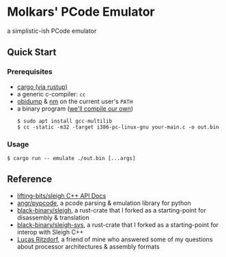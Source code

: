 
# Molkars' PCode Emulator

a simplistic-ish PCode emulator

## Quick Start

### Prerequisites
- [cargo (via rustup)](https://rustup.rs)
- a generic c-compiler: `cc`
- [objdump](https://man7.org/linux/man-pages/man1/objdump.1.html) & [nm](https://man7.org/linux/man-pages/man1/nm.1.html) on the current user's `PATH`
- a binary program ([we'll compile our own](example.c))
    ```console
    $ sudo apt install gcc-multilib
    $ cc -static -m32 -target i386-pc-linux-gnu your-main.c -o out.bin
    ```

### Usage
```console
$ cargo run -- emulate ./out.bin [...args]
```

## Reference
- [lifting-bits/sleigh C++ API Docs](https://grant-h.github.io/docs/ghidra/decompiler/sleighAPIbasic.html)
- [angr/pypcode](https://github.com/angr/pypcode), a pcode parsing & emulation library for python
- [black-binary/sleigh](https://github.com/black-binary/sleigh), a rust-crate that I forked as a starting-point for disassembly & translation
- [black-binary/sleigh-sys](https://github.com/black-binary/sleigh-sys), a rust-crate that I forked as a starting-point for interop with Sleigh C++
- [Lucas Ritzdorf](https://github.com/LRitzdorf), a friend of mine who answered some of my questions about processor architectures & assembly formats